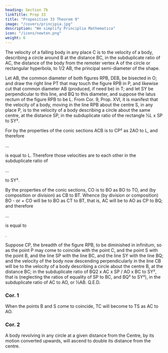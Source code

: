 ```yaml
---
heading: Section 7b
linkTitle: Prop 33
title: "Proposition 33 Theorem 9"
image: "/covers/principia.jpg"
description: "We simplify Principlia Mathematica"
icon: "/icons/newton.png"
weight: 6
---
```



The velocity of a falling body in any place C is to the velocity of a body, describing a circle around B at the distance BC, in the subduplicate ratio of AC, the distance of the body from the remoter vertex A of the circle or  rectangular hyperbola, to 1/2 AB, the principal semi-diameter of the shape.

Let AB, the common diameter of both figures RPB, DEB, be bisected in O; and draw the right line PT that may touch the figure RPB in P, and likewise cut that common diameter AB (produced, if need be) in T; and let SY be perpendicular to this line, and BQ to this diameter, and suppose the latus rectum of the figure RPB to be L. From Cor. 9, Prop. XVI, it is manifest that the velocity of a body, moving in the line RPB about the centre S, in any place P, is to the velocity of a body describing a circle about the same centre, at the distance SP, in the subduplicate ratio of the rectangle ½L x SP to SY². 

For by the properties of the conic sections ACB is to CP² as 2AO to L, and therefore 

...

is equal to L. Therefore those velocities are to each other in the subduplicate ratio of 

...

to SY².

By the properties of the conic sections, CO is to BO as BO to TO, and (by composition or division) as CB to BT. Whence (by division or composition) BO - or + CO will be to BO as CT to BT, that is, AC will be to AO as CP to BQ; and therefore

...

is equal to 


. 

Suppose CP, the breadth of the figure RPB, to be diminished in infinitum, so as the point P may come to coincide with the point C, and the point S with the point B, and the line SP with the line BC, and the line SY with the line BQ; and the velocity of the body now descending perpendicularly in the line CB will be to the velocity of a body describing a circle about the centre B, at the distance BC; in the subduplicate ratio of BQ2 x AC x SP / AO x BC to SY², that is (neglecting the ratios of equality of SP to BC, and BQ² to SY²), in the subduplicate ratio of AC to AO, or ½AB.   Q.E.D.


### Cor. 1

When the points B and S come to coincide, TC will become to TS as AC to AO.

### Cor. 2

A body revolving in any circle at a given distance from the Centre, by its motion converted upwards, will ascend to double its distance from the centre.

